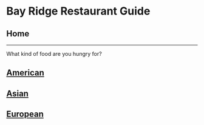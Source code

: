 # Bay Ridge Restaurant Guide
## Home
---
What kind of food are you hungry for?
## [American](american/american.md)
## [Asian](asian/asian.md)
## [European](Europe/european.md)